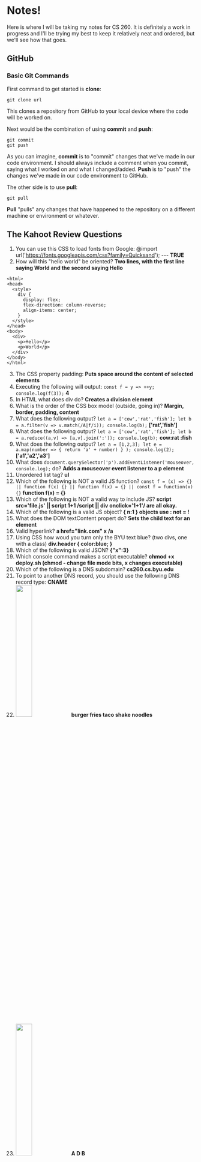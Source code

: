 # Notes!
Here is where I will be taking my notes for CS 260. It is definitely a work in progress and I'll be trying my best to keep it relatively neat and ordered, but we'll see how that goes.

## GitHub
### Basic Git Commands
First command to get started is __clone__:
```
git clone url
```
This clones a repository from GitHub to your local device where the code will be worked on.

Next would be the combination of using __commit__ and __push__:
```
git commit
git push
```
As you can imagine, __commit__ is to "commit" changes that we've made in our code environment. I should always include a comment when you commit, saying what I worked on and what I changed/added. __Push__ is to "push" the changes we've made in our code environment to GitHub.

The other side is to use __pull__:
```
git pull
```
__Pull__ "pulls" any changes that have happened to the repository on a different machine or environment or whatever.

## The Kahoot Review Questions
1. You can use this CSS to load fonts from Google: @import url('https://fonts.googleapis.com/css?family=Quicksand'); --- **TRUE**
2. How will this "hello world" be oriented? **Two lines, with the first line saying World and the second saying Hello**
```
<html>
<head>
  <style>
    div {
      display: flex;
      flex-direction: column-reverse;
      align-items: center;
    }
  </style>
</head>
<body>
  <div>
    <p>Hello</p>
    <p>World</p>
  </div>
</body>
</html>
```

3. The CSS property padding: **Puts space around the content of selected elements**
4. Executing the following will output: ```const f = y => ++y; console.log(f(3));``` **4**
5. In HTML what does div do? **Creates a division element**
6. What is the order of the CSS box model (outside, going in)? **Margin, border, padding, content** 
7. What does the following output? ``` let a = ['cow','rat','fish']; let b = a.filter(v => v.match(/A|f/i)); console.log(b); ``` **['rat','fish']**
8. What does the following output? ``` let a = ['cow','rat','fish']; let b = a.reduce((a,v) => [a,v].join(':')); console.log(b); ``` **cow:rat :fish**
9. What does the following output? ``` let a = [1,2,3]; let e = a.map(number => { return 'a' + number) } ); console.log(2); ``` **['a1','a2','a3']**
10. What does ``` document.querySelector('p').addEventListener('mouseover, console.log); ``` do? **Adds a mouseover event listener to a p element**
11. Unordered list tag? **ul**
12. Which of the following is NOT a valid JS function? 
```const f = (x) => {} || function f(x) {} || function f(x) = {} || const f = function(x) {}``` **function f(x) = {}**
13. Which of the following is NOT a valid way to include JS? **script src='file.js' || script 1+1 /script || div onclick='1+1'/ are all okay.**
14. Which of the following is a valid JS object? **{ n:1 } objects use : not = !**
15. What does the DOM textContent propert do? **Sets the child text for an element**
16. Valid hyperlink? **a href="link.com" x /a**
17. Using CSS how woud you turn only the BYU text blue? (two divs, one with a class) **div.header { color:blue; }**
18. Which of the following is valid JSON? **{"x":3}**
19. Which console command makes a script executable? **chmod +x deploy.sh (chmod - change file mode bits, x changes executable)**
20. Which of the following is a DNS subdomain? **cs260.cs.byu.edu**
21. To point to another DNS record, you should use the following DNS record type: **CNAME**
22. <img src="https://github.com/qmbarret/quincinnati/assets/112978030/5cccaf12-b9ba-4955-ba3e-7819ec392402" width="30%" height="30%"> **burger fries taco shake noodles**
23. <img src="https://github.com/qmbarret/quincinnati/assets/112978030/4240c1bf-823e-4dc6-b622-68a11c80cdc7" width="30%" height="30%"> **A D B**

